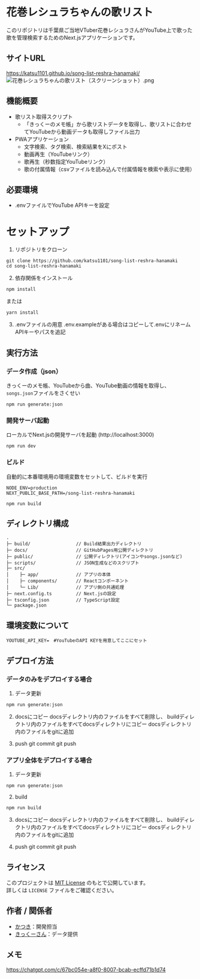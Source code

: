 # 花巻レシュラちゃんの歌リスト

このリポジトリは千葉県ご当地VTuber花巻レシュラさんがYouTube上で歌った歌を管理検索するためのNext.jsアプリケーションです。

## サイトURL

https://katsu1101.github.io/song-list-reshra-hanamaki/
![花巻レシュラちゃんの歌リスト（スクリーンショット）.png](%E6%88%B8%E5%AE%9A%E6%A2%A8%E9%A6%99%E3%81%A1%E3%82%83%E3%82%93%E3%81%AE%E6%AD%8C%E3%83%AA%E3%82%B9%E3%83%88%EF%BC%88%E3%82%B9%E3%82%AF%E3%83%AA%E3%83%BC%E3%83%B3%E3%82%B7%E3%83%A7%E3%83%83%E3%83%88%EF%BC%89.png)

## 機能概要

- 歌リスト取得スクリプト
  - 「きっくーのメモ帳」から歌リストデータを取得し、歌リストに合わせてYouTubeから動画データも取得しファイル出力
- PWAアプリケーション
  - 文字検索、タグ検索、検索結果をXにポスト
  - 動画再生（YouTubeリンク）
  - 歌再生（秒数指定YouTubeリンク）
  - 歌の付属情報（csvファイルを読み込んで付属情報を検索や表示に使用）

## 必要環境

- .envファイルでYouTube APIキーを設定

# セットアップ

1. リポジトリをクローン
```shell
git clone https://github.com/katsu1101/song-list-reshra-hanamaki
cd song-list-reshra-hanamaki
```

2. 依存関係をインストール
```shell
npm install
```
または
```shell
yarn install
```

3. .envファイルの用意
.env.exampleがある場合はコピーして.envにリネーム
APIキーやパスを追記

## 実行方法

### データ作成（json）
きっくーのメモ帳、YouTubeから曲、YouTube動画の情報を取得し、`songs.json`ファイルをさくせい
```shell
npm run generate:json
```

### 開発サーバ起動	
ローカルでNext.jsの開発サーバを起動 (http://localhost:3000)
```shell
npm run dev
```

### ビルド	
自動的に本番環境用の環境変数をセットして、ビルドを実行
```dotenv
NODE_ENV=production
NEXT_PUBLIC_BASE_PATH=/song-list-reshra-hanamaki
```
```shell
npm run build
```

## ディレクトリ構成
```
.
├─ build/                 // Build結果出力ディレクトリ
├─ docs/                  // GitHubPages用公開ディレクトリ
├─ public/                // 公開ディレクトリ(アイコンやsongs.jsonなど)
├─ scripts/               // JSON生成などのスクリプト
├─ src/
│    ├─ app/              // アプリの本体
│    ├─ components/       // Reactコンポーネント
│    └─ Lib/              // アプリ側の共通処理
├─ next.config.ts         // Next.jsの設定
├─ tsconfig.json          // TypeScript設定
└─ package.json
```

## 環境変数について

```dotenv
YOUTUBE_API_KEY=　#YouTubeのAPI KEYを用意してここにセット
```

## デプロイ方法
### データのみをデプロイする場合
1. データ更新
```shell
npm run generate:json
```

2. docsにコピー
   docsディレクトリ内のファイルをすべて削除し、 
   buildディレクトリ内のファイルをすべてdocsディレクトリにコピー
   docsディレクトリ内のファイルをgitに追加

3. push
   git commit 
   git push

### アプリ全体をデプロイする場合
1. データ更新
```shell
npm run generate:json
```

2. build
```shell
npm run build
```

3. docsにコピー
   docsディレクトリ内のファイルをすべて削除し、
   buildディレクトリ内のファイルをすべてdocsディレクトリにコピー
   docsディレクトリ内のファイルをgitに追加

4. push
   git commit
   git push

## ライセンス

このプロジェクトは [MIT License](./LICENSE) のもとで公開しています。  
詳しくは `LICENSE` ファイルをご確認ください。

## 作者 / 関係者

- [かつき](https://x.com/katsu1101)：開発担当
- [きっくーさん](https://x.com/kicku_tw)：データ提供

## メモ

https://chatgpt.com/c/67bc054e-a8f0-8007-bcab-ecffd71b1d74